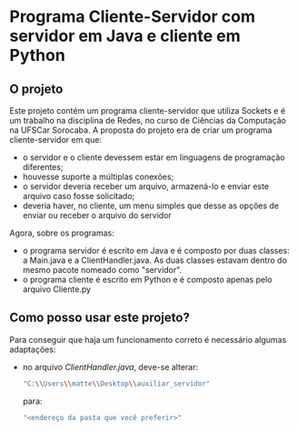 # Programa Cliente-Servidor com servidor em Java e cliente em Python

## O projeto
Este projeto contém um programa cliente-servidor que utiliza Sockets e é um trabalho na disciplina de Redes, no curso de Ciências da Computação na UFSCar Sorocaba. A proposta do projeto era de criar um programa cliente-servidor em que:

- o servidor e o cliente devessem estar em linguagens de programação diferentes;
- houvesse suporte a múltiplas conexões;
- o servidor deveria receber um arquivo, armazená-lo e enviar este arquivo caso fosse solicitado;
- deveria haver, no cliente, um menu simples que desse as opções de enviar ou receber o arquivo do servidor

Agora, sobre os programas:

- o programa servidor é escrito em Java e é composto por duas classes: a Main.java e a ClientHandler.java. As duas classes estavam dentro do mesmo pacote nomeado como "servidor".
- o programa cliente é escrito em Python e é composto apenas pelo arquivo Cliente.py

## Como posso usar este projeto?

Para conseguir que haja um funcionamento correto é necessário algumas adaptações:

- no arquivo *ClientHandler.java*, deve-se alterar: 
    ```sh
    "C:\\Users\\matte\\Desktop\\auxiliar_servidor"
    ```
    para:
    ```sh
    "<endereço da pasta que você preferir>"
    ```
